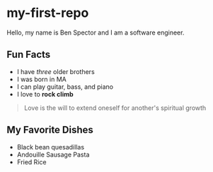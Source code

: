 # my-first-repo

Hello, my name is Ben Spector and I am a software engineer.

## Fun Facts
- I have *three* older brothers
- I was born in MA
- I can play guitar, bass, and piano
- I love to **rock climb**

> Love is the will to extend oneself for another's spiritual growth

## My Favorite Dishes
- Black bean quesadillas
- Andouille Sausage Pasta
- Fried Rice
